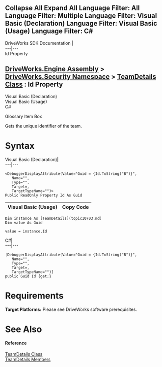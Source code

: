 Collapse All Expand All Language Filter: All  Language Filter: Multiple  Language Filter: Visual Basic (Declaration) Language Filter: Visual Basic (Usage) Language Filter: C#  
---  
DriveWorks SDK Documentation  |   
---|---  
Id Property   
  
[DriveWorks.Engine Assembly](topic2156.md) > [DriveWorks.Security Namespace](topic10574.md) > [TeamDetails Class](topic10703.md) : Id Property  
---  
  
Visual Basic (Declaration)    
Visual Basic (Usage)    
C# 

Glossary Item Box

Gets the unique identifier of the team. 

# Syntax

Visual Basic (Declaration)|   
---|---  
      
    
    <DebuggerDisplayAttribute(Value="Guid = {Id.ToString("B")}", 
       Name="", 
       Type="", 
       Target=, 
       TargetTypeName="")>
    Public ReadOnly Property Id As Guid  
  
Visual Basic (Usage)| Copy Code  
---|---  
      
    
    Dim instance As [TeamDetails](topic10703.md)
    Dim value As Guid
     
    value = instance.Id  
  
C#|   
---|---  
      
    
    [DebuggerDisplayAttribute(Value="Guid = {Id.ToString("B")}", 
       Name="", 
       Type="", 
       Target=, 
       TargetTypeName="")]
    public Guid Id {get;}  
  
# Requirements

**Target Platforms:** Please see DriveWorks software prerequisites.

# See Also

#### Reference

[TeamDetails Class](topic10703.md)   
[TeamDetails Members](topic10704.md)


